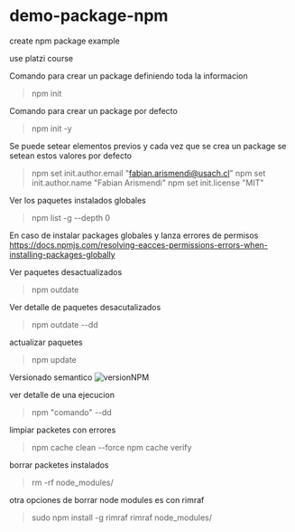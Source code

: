 # demo-package-npm
create npm package example

use platzi course

Comando para crear un package definiendo toda la informacion
> npm init

Comando para crear un package por defecto
> npm init -y

Se puede setear elementos previos y cada vez que se crea un package se setean estos valores por defecto
> npm set init.author.email "fabian.arismendi@usach.cl"
> npm set init.author.name "Fabian Arismendi"
> npm set init.license "MIT"

Ver los paquetes instalados globales
> npm list -g --depth 0

En caso de instalar packages globales y lanza errores de permisos
https://docs.npmjs.com/resolving-eacces-permissions-errors-when-installing-packages-globally

Ver paquetes desactualizados
> npm outdate

Ver detalle de paquetes desacutalizados
> npm outdate --dd

actualizar paquetes
> npm update

Versionado semantico
![versionNPM](https://static.platzi.com/media/user_upload/wheelbarrel-no-tilde-caret-white-bg-w1000-72ca1a72-4c7f-4abe-8482-425c01a72f89.jpg)

ver detalle de una ejecucion
> npm "comando" --dd

limpiar packetes con errores
> npm cache clean --force
> npm cache verify

borrar packetes instalados
> rm -rf node_modules/


otra opciones de borrar node modules es con rimraf
> sudo npm install -g rimraf
> rimraf node_modules/

